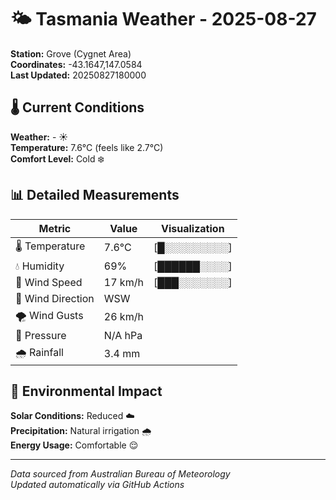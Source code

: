 # 🌤️ Tasmania Weather - 2025-08-27

**Station:** Grove (Cygnet Area)  
**Coordinates:** -43.1647,147.0584  
**Last Updated:** 20250827180000

## 🌡️ Current Conditions

**Weather:** - ☀️  
**Temperature:** 7.6°C (feels like 2.7°C)  
**Comfort Level:** Cold ❄️

## 📊 Detailed Measurements

| Metric | Value | Visualization |
|--------|-------|---------------|
| 🌡️ Temperature | 7.6°C | [█░░░░░░░░░] |
| 💧 Humidity | 69% | [██████░░░░] |
| 💨 Wind Speed | 17 km/h | [███░░░░░░░] |
| 🧭 Wind Direction | WSW | |
| 🌪️ Wind Gusts | 26 km/h | |
| 🔽 Pressure | N/A hPa | |
| 🌧️ Rainfall | 3.4 mm | |

## 🌱 Environmental Impact

**Solar Conditions:** Reduced ☁️  
**Precipitation:** Natural irrigation 🌧️  
**Energy Usage:** Comfortable 😌

---
*Data sourced from Australian Bureau of Meteorology*  
*Updated automatically via GitHub Actions*
